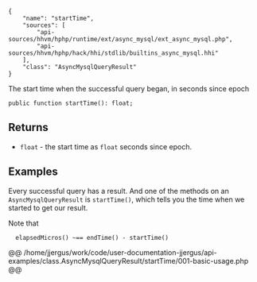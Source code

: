 ``` yamlmeta
{
    "name": "startTime",
    "sources": [
        "api-sources/hhvm/hphp/runtime/ext/async_mysql/ext_async_mysql.php",
        "api-sources/hhvm/hphp/hack/hhi/stdlib/builtins_async_mysql.hhi"
    ],
    "class": "AsyncMysqlQueryResult"
}
```




The start time when the successful query began, in seconds since epoch




``` Hack
public function startTime(): float;
```




## Returns




+ ` float ` - the start time as `` float `` seconds since epoch.




## Examples




Every successful query has a result. And one of the methods on an ` AsyncMysqlQueryResult ` is `` startTime() ``, which tells you the time when we started to get our result.




Note that




```
  elapsedMicros() ~== endTime() - startTime()
```







@@ /home/jjergus/work/code/user-documentation-jjergus/api-examples/class.AsyncMysqlQueryResult/startTime/001-basic-usage.php @@
<!-- HHAPIDOC -->

